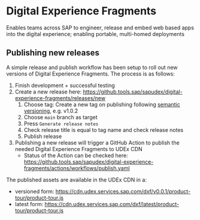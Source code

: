 # Digital Experience Fragments

Enables teams across SAP to engineer, release and embed web based apps into the digital experience; enabling portable, multi-homed deployments

## Publishing new releases

A simple release and publish workflow has been setup to roll out new versions of Digital Experience Fragments. The process is as follows:

1. Finish development + successful testing
2. Create a new release here: https://github.tools.sap/sapudex/digital-experience-fragments/releases/new
    1. Choose tag: Create a new tag on publishing following [semantic versioning](https://semver.org/), e.g. v1.0.2
    2. Choose `main` branch as target
    3. Press `Generate release notes`
    4. Check release title is equal to tag name and check release notes
    5. Publish release
3. Publishing a new release will trigger a GitHub Action to publish the needed Digital Experience Fragments to UDEx CDN
    * Status of the Action can be checked here: https://github.tools.sap/sapudex/digital-experience-fragments/actions/workflows/publish.yaml

The published assets are available in the UDEx CDN in a:
* versioned form: https://cdn.udex.services.sap.com/dxf/v0.0.1/product-tour/product-tour.js
* latest form: https://cdn.udex.services.sap.com/dxf/latest/product-tour/product-tour.js
